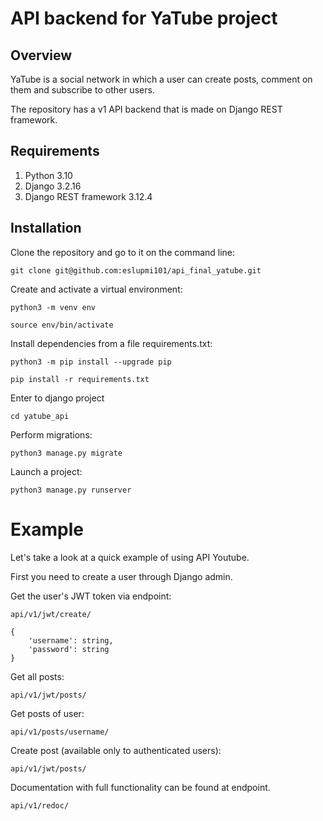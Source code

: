 # API backend for YaTube project

## Overview
YaTube is a social network in which a user can create posts, comment on them and subscribe to other users.

The repository has a v1 API backend that is made on Django REST framework.

## Requirements

1. Python 3.10
2. Django 3.2.16
3. Django REST framework 3.12.4

## Installation

Clone the repository and go to it on the command line:

```
git clone git@github.com:eslupmi101/api_final_yatube.git
```

Create and activate a virtual environment:

```
python3 -m venv env
```

```
source env/bin/activate
```

Install dependencies from a file requirements.txt:

```
python3 -m pip install --upgrade pip
```

```
pip install -r requirements.txt
```

Enter to django project

```
cd yatube_api
```

Perform migrations:

```
python3 manage.py migrate
```

Launch a project:

```
python3 manage.py runserver
```

# Example

Let's take a look at a quick example of using API Youtube. 

First you need to create a user through Django admin.

Get the user's JWT token via endpoint:

```
api/v1/jwt/create/

{
    'username': string,
    'password': string
}
```

Get all posts:

```
api/v1/jwt/posts/
```

Get posts of user:

```
api/v1/posts/username/
```

Create post (available only to authenticated users):

```
api/v1/jwt/posts/
```

Documentation with full functionality can be found at endpoint. 

```
api/v1/redoc/
```
